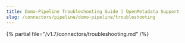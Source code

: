 ```yaml
---
title: Domo-Pipeline Troubleshooting Guide | OpenMetadata Support
slug: /connectors/pipeline/domo-pipeline/troubleshooting
---
```


{% partial file="/v1.7/connectors/troubleshooting.md" /%}
